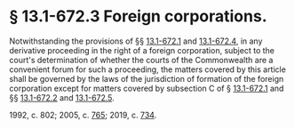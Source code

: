 # § 13.1-672.3 Foreign corporations.

<p>Notwithstanding the provisions of §§ <a href='/vacode/13.1-672.1/'>13.1-672.1</a> and <a href='/vacode/13.1-672.4/'>13.1-672.4</a>, in any derivative proceeding in the right of a foreign corporation, subject to the court's determination of whether the courts of the Commonwealth are a convenient forum for such a proceeding, the matters covered by this article shall be governed by the laws of the jurisdiction of formation of the foreign corporation except for matters covered by subsection C of § <a href='/vacode/13.1-672.1/'>13.1-672.1</a> and §§ <a href='/vacode/13.1-672.2/'>13.1-672.2</a> and <a href='/vacode/13.1-672.5/'>13.1-672.5</a>.</p><p>1992, c. 802; 2005, c. <a href='http://lis.virginia.gov/cgi-bin/legp604.exe?051+ful+CHAP0765'>765</a>; 2019, c. <a href='http://lis.virginia.gov/cgi-bin/legp604.exe?191+ful+CHAP0734'>734</a>.</p>